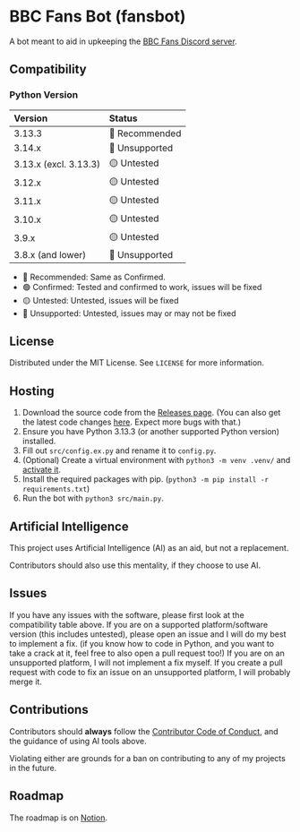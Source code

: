 # BBC Fans Bot (fansbot)

A bot meant to aid in upkeeping the [BBC Fans Discord server](https://discord.gg/BNdm8gmRPN).

## Compatibility

### Python Version

| Version               | Status         |
| :-------------------- | :------------- |
| 3.13.3                | 🔵 Recommended |
| 3.14.x                | 🔴 Unsupported |
| 3.13.x (excl. 3.13.3) | 🟡 Untested    |
| 3.12.x                | 🟡 Untested    |
| 3.11.x                | 🟡 Untested    |
| 3.10.x                | 🟡 Untested    |
| 3.9.x                 | 🟡 Untested    |
| 3.8.x (and lower)     | 🔴 Unsupported |

- 🔵 Recommended: Same as Confirmed.
- 🟢 Confirmed: Tested and confirmed to work, issues will be fixed
- 🟡 Untested: Untested, issues will be fixed
- 🔴 Unsupported: Untested, issues may or may not be fixed

## License

Distributed under the MIT License. See `LICENSE` for more information.

## Hosting

1. Download the source code from the [Releases page](https://github.com/valbuildr/fansbot/releases). (You can also get the latest code changes [here](https://github.com/valbuildr/fansbot/archive/refs/heads/main.zip). Expect more bugs with that.)
2. Ensure you have Python 3.13.3 (or another supported Python version) installed.
3. Fill out `src/config.ex.py` and rename it to `config.py`.
4. (Optional) Create a virtual environment with `python3 -m venv .venv/` and [activate it](https://docs.python.org/3/library/venv.html#how-venvs-work).
5. Install the required packages with pip. (`python3 -m pip install -r requirements.txt`)
6. Run the bot with `python3 src/main.py`.

## Artificial Intelligence

This project uses Artificial Intelligence (AI) as an aid, but not a replacement.

Contributors should also use this mentality, if they choose to use AI.

## Issues

If you have any issues with the software, please first look at the compatibility table above. If you are on a supported platform/software version (this includes untested), please open an issue and I will do my best to implement a fix. (if you know how to code in Python, and you want to take a crack at it, feel free to also open a pull request too!) If you are on an unsupported platform, I will not implement a fix myself. If you create a pull request with code to fix an issue on an unsupported platform, I will probably merge it.

## Contributions

Contributors should **always** follow the [Contributor Code of Conduct](./CONTRIBUTOR_COC.md), and the guidance of using AI tools above.

Violating either are grounds for a ban on contributing to any of my projects in the future.

## Roadmap

The roadmap is on [Notion](https://petite-chip-1b8.notion.site/e0f81992adda4e33bd3de7653323c0e7?v=e32eac76603f4e9fb2da86784cb32122).